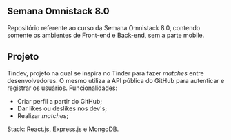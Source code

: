 ## Semana Omnistack 8.0

Repositório referente ao curso da Semana Omnistack 8.0, contendo somente os ambientes de Front-end e Back-end, sem a parte mobile.

## Projeto

Tindev, projeto na qual se inspira no Tinder para fazer *matches* entre desenvolvedores. O mesmo utiliza a API
pública do GitHub para autenticar e registrar os usuários. Funcionalidades:

- Criar perfil a partir do GitHub;
- Dar likes ou deslikes nos dev's;
- Realizar *matches*;

Stack: React.js, Express.js e MongoDB.